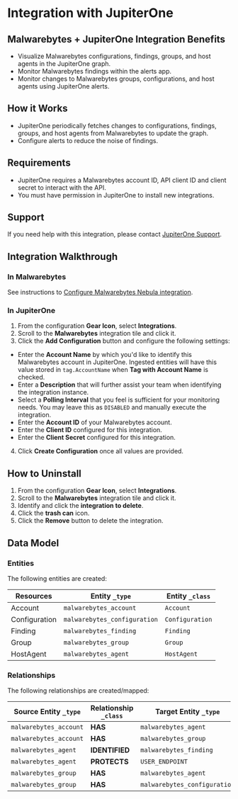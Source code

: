 # Integration with JupiterOne

## Malwarebytes + JupiterOne Integration Benefits

- Visualize Malwarebytes configurations, findings, groups, and host agents 
in the JupiterOne graph.
- Monitor Malwarebytes findings within the alerts app.
- Monitor changes to Malwarebytes groups, configurations, and host agents
using JupiterOne alerts.

## How it Works

- JupiterOne periodically fetches changes to configurations, findings, 
groups, and host agents from Malwarebytes to update the graph.
- Configure alerts to reduce the noise of findings.

## Requirements

- JupiterOne requires a Malwarebytes account ID, API client ID and client 
secret to interact with the API.
- You must have permission in JupiterOne to install new integrations.

## Support

If you need help with this integration, please contact
[JupiterOne Support](https://support.jupiterone.io).

## Integration Walkthrough

### In Malwarebytes

See instructions to 
[Configure Malwarebytes Nebula integration](https://support.malwarebytes.com/hc/en-us/articles/360046452914-Configure-Malwarebytes-Nebula-integration-for-Cortex-XSOAR).

### In JupiterOne

1. From the configuration **Gear Icon**, select **Integrations**.
2. Scroll to the **Malwarebytes** integration tile and click it.
3. Click the **Add Configuration** button and configure the following settings:
- Enter the **Account Name** by which you'd like to identify this Malwarebytes
   account in JupiterOne. Ingested entities will have this value stored in
   `tag.AccountName` when **Tag with Account Name** is checked.
- Enter a **Description** that will further assist your team when identifying
   the integration instance.
- Select a **Polling Interval** that you feel is sufficient for your monitoring
   needs. You may leave this as `DISABLED` and manually execute the integration.
- Enter the **Account ID** of your Malwarebytes account.
- Enter the **Client ID** configured for this integration.
- Enter the **Client Secret** configured for this integration.
4. Click **Create Configuration** once all values are provided.

## How to Uninstall

1. From the configuration **Gear Icon**, select **Integrations**.
2. Scroll to the **Malwarebytes** integration tile and click it.
3. Identify and click the **integration to delete**.
4. Click the **trash can** icon.
5. Click the **Remove** button to delete the integration.

<!-- {J1_DOCUMENTATION_MARKER_START} -->
<!--
********************************************************************************
NOTE: ALL OF THE FOLLOWING DOCUMENTATION IS GENERATED USING THE
"j1-integration document" COMMAND. DO NOT EDIT BY HAND! PLEASE SEE THE DEVELOPER
DOCUMENTATION FOR USAGE INFORMATION:

https://github.com/JupiterOne/sdk/blob/master/docs/integrations/development.md
********************************************************************************
-->

## Data Model

### Entities

The following entities are created:

| Resources     | Entity `_type`               | Entity `_class` |
| ------------- | ---------------------------- | --------------- |
| Account       | `malwarebytes_account`       | `Account`       |
| Configuration | `malwarebytes_configuration` | `Configuration` |
| Finding       | `malwarebytes_finding`       | `Finding`       |
| Group         | `malwarebytes_group`         | `Group`         |
| HostAgent     | `malwarebytes_agent`         | `HostAgent`     |

### Relationships

The following relationships are created/mapped:

| Source Entity `_type`  | Relationship `_class` | Target Entity `_type`        |
| ---------------------- | --------------------- | ---------------------------- |
| `malwarebytes_account` | **HAS**               | `malwarebytes_agent`         |
| `malwarebytes_account` | **HAS**               | `malwarebytes_group`         |
| `malwarebytes_agent`   | **IDENTIFIED**        | `malwarebytes_finding`       |
| `malwarebytes_agent`   | **PROTECTS**          | `USER_ENDPOINT`              |
| `malwarebytes_group`   | **HAS**               | `malwarebytes_agent`         |
| `malwarebytes_group`   | **HAS**               | `malwarebytes_configuration` |

<!--
********************************************************************************
END OF GENERATED DOCUMENTATION AFTER BELOW MARKER
********************************************************************************
-->
<!-- {J1_DOCUMENTATION_MARKER_END} -->
